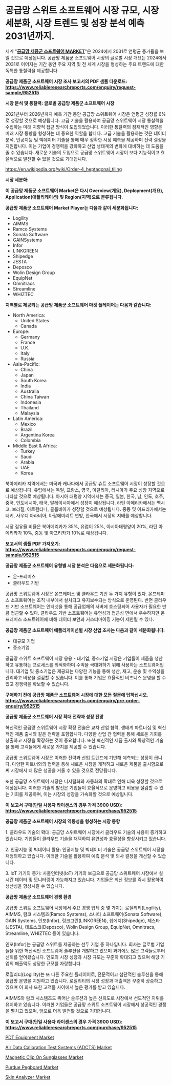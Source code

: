 <p><h1>공급망 스위트 소프트웨어 시장 규모, 시장 세분화, 시장 트렌드 및 성장 분석 예측 2031년까지.</h1></p><p>세계 "<strong><a href="https://www.reliableresearchreports.com/supply-chain-suites-software-r952515">공급망 제품군 소프트웨어 MARKET</a></strong>"은 2024에서 2031로 연평균 증가율을 보일 것으로 예상됩니다. 공급망 제품군 소프트웨어 시장의 글로벌 시장 개요는 2024에서 2031로 이어지는 기간 동안 주요 지역 및 전 세계 시장을 형성하는 주요 트렌드에 대한 독특한 통찰력을 제공합니다.</p>
<p><strong>공급망 제품군 소프트웨어 시장 조사 보고서의 PDF 샘플 다운로드: <a href="https://www.reliableresearchreports.com/enquiry/request-sample/952515">https://www.reliableresearchreports.com/enquiry/request-sample/952515</a></strong></p>
<p><strong>시장 분석 및 통찰력: 글로벌 공급망 제품군 소프트웨어 시장</strong></p>
<p><p>2021년부터 2026년까지 예측 기간 동안 공급망 스위트웨어 시장은 연평균 성장률 6%로 성장할 것으로 예상됩니다. 고급 기술을 활용하여 공급망 스위트웨어 시장 통찰력을 수집하는 미래 지향적 접근 방식이 도입되었습니다. 이러한 통찰력의 잠재적인 영향은 미래 시장 동향을 형성하는 데 중요한 역할을 합니다. 고급 기술을 활용하는 것은 데이터 분석, 인공지능 및 빅데이터 기술을 통해 매우 정확한 시장 예측을 제공하며 전략 결정을 지원합니다. 이는 기업이 경쟁력을 강화하고 산업 생태계의 변화에 대비하는 데 도움을 줄 수 있습니다. 새로운 기술의 도입으로 공급망 스위트웨어 시장이 보다 지능적이고 효율적으로 발전할 수 있을 것으로 기대됩니다.</p></p>
<p><a href="%7CAUTHORITHY_DOMAIN_URL%7C">https://en.wikipedia.org/wiki/Order-4_heptagonal_tiling</a></p>
<p><strong>시장 세분화:</strong></p>
<p><strong>이 공급망 제품군 소프트웨어 Market은 다시 Overview(개요), Deployment(개요), Application(애플리케이션) 및 Region(지역)으로 분류됩니다.</strong></p>
<p><strong>공급망 제품군 소프트웨어 Market Player는 다음과 같이 세분화됩니다:</strong></p>
<p><ul><li>Logility</li><li>AIMMS</li><li>Ramco Systems</li><li>Sonata Software</li><li>GAINSystems</li><li>Infor</li><li>LINKGREEN</li><li>Shipedge</li><li>JESTA</li><li>Deposco</li><li>Wolin Design Group</li><li>EquipNet</li><li>Omnitracs</li><li>Streamline</li><li>WHIZTEC</li></ul></p>
<p><strong>지역별로 제공되는 공급망 제품군 소프트웨어 마켓 플레이어는 다음과 같습니다:</strong></p>
<p><ul>
    <li>
        North America:
        <ul>
            <li>United States</li>
            <li>Canada</li>
        </ul>
    </li>
    <li>
        Europe:
        <ul>
            <li>Germany</li>
            <li>France</li>
            <li>U.K.</li>
            <li>Italy</li>
            <li>Russia</li>
        </ul>
    </li>
    <li>
        Asia-Pacific:
        <ul>
            <li>China</li>
            <li>Japan</li>
            <li>South Korea</li>
            <li>India</li>
            <li>Australia</li>
            <li>China Taiwan</li>
            <li>Indonesia</li>
            <li>Thailand</li>
            <li>Malaysia</li>
        </ul>
    </li>
    <li>
        Latin America:
        <ul>
            <li>Mexico</li>
            <li>Brazil</li>
            <li>Argentina Korea</li>
            <li>Colombia</li>
        </ul>
    </li>
    <li>
        Middle East & Africa:
        <ul>
            <li>Turkey</li>
            <li>Saudi</li>
            <li>Arabia</li>
            <li>UAE</li>
            <li>Korea</li>
        </ul>
    </li>
    </ul></p>
<p><p>북아메리카 지역에서는 미국과 캐나다에서 공급망 슈트 소프트웨어 시장이 성장할 것으로 예상됩니다. 유럽에서는 독일, 프랑스, 영국, 이탈리아, 러시아가 주요 성장 지역으로 나타날 것으로 예상됩니다. 아시아 태평양 지역에서는 중국, 일본, 한국, 남, 인도, 호주, 중국, 인도네시아, 태국, 말레이시아에서 성장이 예상됩니다. 라틴 아메리카에서는 멕시코, 브라질, 아르헨티나, 콜롬비아가 성장할 것으로 예상됩니다. 중동 및 아프리카에서는 터키, 사우디 아라비아, 아랍에미리트 연방, 한국에서 시장의 지배를 예상합니다.</p><p>시장 점유율 비율은 북아메리카가 35%, 유럽이 25%, 아시아태평양이 20%, 라틴 아메리카가 10%, 중동 및 아프리카가 10%로 예상됩니다.</p></p>
<p><strong>보고서의 샘플 PDF 가져오기: <a href="https://www.reliableresearchreports.com/enquiry/request-sample/952515">https://www.reliableresearchreports.com/enquiry/request-sample/952515</a></strong></p>
<p><strong>공급망 제품군 소프트웨어 유형별 시장 분석은 다음으로 세분화됩니다:</strong></p>
<p><ul><li>온-프레미스</li><li>클라우드 기반</li></ul></p>
<p><p>공급망 스위트웨어 시장은 온프레미스 및 클라우드 기반 두 가지 유형이 있다. 온프레미스 소프트웨어는 조직 내부에서 설치되고 유지보수되는 방식으로 운영된다. 반면 클라우드 기반 소프트웨어는 인터넷을 통해 공급업체의 서버에 호스팅되어 사용자가 필요한 만큼 접근할 수 있다. 클라우드 기반 소프트웨어는 유연성과 접근성 면에서 우수하지만 온프레미스 소프트웨어에 비해 데이터 보안과 커스터마이징 기능이 제한될 수 있다.</p></p>
<p><strong>공급망 제품군 소프트웨어 애플리케이션별 시장 산업 조사는 다음과 같이 세분화됩니다:</strong></p>
<p><ul><li>대규모 기업</li><li>중소기업</li></ul></p>
<p><p>공급망 스위트 소프트웨어 시장 응용 - 대기업, 중소기업 시장은 기업들이 제품을 생산하고 유통하는 프로세스를 최적화하며 수익을 극대화하기 위해 사용하는 소프트웨어입니다. 대기업 및 중소기업은 제공되는 다양한 기능을 통해 생산, 재고, 운송 및 수익성을 관리하고 비용을 절감할 수 있습니다. 이를 통해 기업은 효율적인 비즈니스 운영을 할 수 있고 경쟁력을 확보할 수 있습니다.</p></p>
<p><strong>구매하기 전에 공급망 제품군 소프트웨어 시장에 대한 모든 질문에 답하십시오. <a href="https://www.reliableresearchreports.com/enquiry/pre-order-enquiry/952515">https://www.reliableresearchreports.com/enquiry/pre-order-enquiry/952515</a></strong></p>
<p><strong>공급망 제품군 소프트웨어 시장 확대 전략과 성장 전망</strong></p>
<p><p>혁신적인 공급망 스위트웨어 시장 확장 전술은 교차 산업 협력, 생태계 파트너십 및 혁신적인 제품 출시와 같은 전략을 포함합니다. 다양한 산업 간 협력을 통해 새로운 기회를 창출하고 시장을 확장하는 것이 중요합니다. 또한 혁신적인 제품 출시와 독창적인 기술을 통해 고객들에게 새로운 가치를 제공할 수 있습니다.</p><p>공급망 스위트웨어 시장은 이러한 전략과 산업 트렌드에 기반해 예측되는 성장이 큽니다. 다양한 파트너와의 협력을 통해 새로운 시장을 개척하고 새로운 제품을 출시함으로써 시장에서 더 많은 성공을 거둘 수 있을 것으로 전망됩니다.</p><p>또한 공급망 스위트웨어 시장은 디지털화와 자동화의 확대로 인해 더욱 성장할 것으로 예상됩니다. 이러한 기술의 발전은 기업들이 효율적으로 운영하고 비용을 절감할 수 있는 기회를 제공하며, 이는 시장의 성장을 가속화할 것으로 예상됩니다.</p></p>
<p><strong>이 보고서 구매(단일 사용자 라이센스의 경우 가격 3900 USD): <a href="https://www.reliableresearchreports.com/purchase/952515">https://www.reliableresearchreports.com/purchase/952515</a></strong></p>
<p><strong>공급망 제품군 소프트웨어 시장의 역동성을 형성하는 시장 동향</strong></p>
<p><p>1. 클라우드 기술의 확대: 공급망 스위트웨어 시장에서 클라우드 기술의 사용이 증가하고 있습니다. 기업들이 클라우드 기술을 채택하여 유연성과 효율성을 향상시키고 있습니다.</p><p>2. 인공지능 및 빅데이터 활용: 인공지능 및 빅데이터 기술은 공급망 스위트웨어 시장을 재정의하고 있습니다. 이러한 기술을 활용하여 예측 분석 및 의사 결정을 개선할 수 있습니다.</p><p>3. IoT 기기의 증가: 사물인터넷(IoT) 기기의 보급으로 공급망 스위트웨어 시장에서 실시간 데이터 및 모니터링이 가능해지고 있습니다. 기업들은 최신 정보를 즉시 활용하여 생산성을 향상시킬 수 있습니다.</p></p>
<p><strong>공급망 제품군 소프트웨어 경쟁 환경</strong></p>
<p><p>공급망 스위트 소프트웨어 시장에서 주요 경쟁 업체 중 몇 가지는 로질리티(Logility), AIMMS, 람코 시스템즈(Ramco Systems), 소나타 소프트웨어(Sonata Software), GAIN Systems, 인포(Infor), 링크그린(LINKGREEN), 쉽에지(Shipedge), 제스타(JESTA), 데포스코(Deposco), Wolin Design Group, EquipNet, Omnitracs, Streamline, WHIZTEC 등이 있습니다. </p><p>인포(Infor)는 공급망 스위트를 제공하는 선두 기업 중 하나입니다. 회사는 글로벌 기업들을 위한 혁신적인 소프트웨어 솔루션을 개발하고 있으며 과거에도 많은 고객들로부터 신뢰를 얻어왔습니다. 인포의 시장 성장과 시장 규모는 꾸준히 확대되고 있으며 해당 기업의 매출액도 상당한 규모를 자랑합니다.</p><p>로질리티(Logility)는 또 다른 주요한 플레이어로, 전문적이고 첨단적인 솔루션을 통해 공급망 운영을 지원하고 있습니다. 로질리티의 시장 성장과 매출액은 꾸준히 상승하고 있으며 이 회사 또한 고객들 사이에서 높은 평가를 받고 있습니다.</p><p>AIMMS와 람코 시스템즈도 뛰어난 솔루션과 높은 신뢰도로 시장에서 선도적인 지위를 유지하고 있습니다. 이러한 기업들은 공급망 스위트 소프트웨어 시장에서 성공적인 경쟁을 펼치고 있으며, 앞으로 더욱 발전할 것으로 기대됩니다.</p></p>
<p><strong>이 보고서 구매(단일 사용자 라이센스의 경우 가격 3900 USD): <a href="https://www.reliableresearchreports.com/purchase/952515">https://www.reliableresearchreports.com/purchase/952515</a></strong></p>
<p><p><a href="https://issuu.com/reportprime-2/docs/pdt-equipment-market-size-2030.pptx">PDT Equipment Market</a></p><p><a href="https://github.com/BurtonGALEN/Market-Research-Report-List-1/blob/main/air-data-calibration-test-systems-adcts-market.md">Air Data Calibration Test Systems (ADCTS) Market</a></p><p><a href="https://medium.com/@karleeprice2004/exploring-magnetic-clip-on-sunglasses-market-dynamics-global-trends-and-future-growth-prospects-8ee83c754f24">Magnetic Clip On Sunglasses Market</a></p><p><a href="https://medium.com/@marcoshoppe2023/global-purdue-pegboard-market-status-2024-2031-and-forecast-by-region-product-end-use-6b68d0d8db0c">Purdue Pegboard Market</a></p><p><a href="https://issuu.com/reportprime-2/docs/skin-analyzer-market-size-2030.pptx">Skin Analyzer Market</a></p></p>